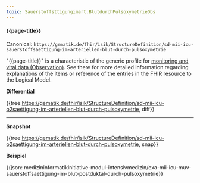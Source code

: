 ```yaml
---
topic: Sauerstoffsttigungimart.BlutdurchPulsoxymetrieObs
---
```

#### {{page-title}}

Canonical: 
```https://gematik.de/fhir/isik/StructureDefinition/sd-mii-icu-sauerstoffsaettigung-im-arteriellen-blut-durch-pulsoxymetrie```

"{{page-title}}" is a characteristic of the generic profile for [monitoring and vital data (Observation)](https://simplifier.net/guide/MedizininformatikInitiative-ModulICU-ImplementationGuide/MonitoringundVitaldatenObservation). See there for more detailed information regarding explanations of the items or reference of the entries in the FHIR resource to the Logical Model.

**Differential**

{{tree:https://gematik.de/fhir/isik/StructureDefinition/sd-mii-icu-o2saettigung-im-arteriellen-blut-durch-pulsoxymetrie, diff}}

---

**Snapshot**

{{tree:https://gematik.de/fhir/isik/StructureDefinition/sd-mii-icu-o2saettigung-im-arteriellen-blut-durch-pulsoxymetrie, snap}}

**Beispiel**

{{json: medizininformatikinitiative-modul-intensivmedizin/exa-mii-icu-muv-sauerstoffsaettigung-im-blut-postduktal-durch-pulsoxymetrie}}